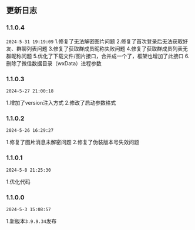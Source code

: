 ## 更新日志
### 1.1.0.4

`2024-5-31 19:19:09`
1.修复了无法解密图片问题
2.修复了首次登录后无法获取好友、群聊列表问题
3.修复了获取群成员昵称失败问题
4.修复了获取群成员列表无群昵称问题
5.优化了下载文件/图片接口，合并成一个了，框架也增加了此接口
6.删除了微信数据目录（wxData）进程参数

### 1.1.0.3

`2024-5-27 21:00:18`

1.增加了version注入方式
2.修改了启动参数格式

### 1.1.0.2

`2024-5-26 16:29:27`

1.修复了图片消息未解密问题
2.修复了伪装版本号失效问题

### 1.1.0.1

`2024-5-8 21:25:30`

1.优化代码

### 1.1.0.0

`2024-5-3 15:08:57`

1.新版本`3.9.9.34`发布
